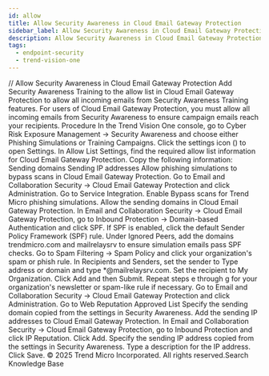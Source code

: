 ```yaml
---
id: allow
title: Allow Security Awareness in Cloud Email Gateway Protection
sidebar_label: Allow Security Awareness in Cloud Email Gateway Protection
description: Allow Security Awareness in Cloud Email Gateway Protection
tags:
  - endpoint-security
  - trend-vision-one
---
```


/*<![CDATA[*/ $('#title').html($('meta[name=map-description]').attr('content')); /*]]>*/ Allow Security Awareness in Cloud Email Gateway Protection Add Security Awareness Training to the allow list in Cloud Email Gateway Protection to allow all incoming emails from Security Awareness Training features. For users of Cloud Email Gateway Protection, you must allow all incoming emails from Security Awareness to ensure campaign emails reach your recipients. Procedure In the Trend Vision One console, go to Cyber Risk Exposure Management → Security Awareness and choose either Phishing Simulations or Training Campaigns. Click the settings icon () to open Settings. In Allow List Settings, find the required allow list information for Cloud Email Gateway Protection. Copy the following information: Sending domains Sending IP addresses Allow phishing simulations to bypass scans in Cloud Email Gateway Protection. Go to Email and Collaboration Security → Cloud Email Gateway Protection and click Administration. Go to Service Integration. Enable Bypass scans for Trend Micro phishing simulations. Allow the sending domains in Cloud Email Gateway Protection. In Email and Collaboration Security → Cloud Email Gateway Protection, go to Inbound Protection → Domain-based Authentication and click SPF. If SPF is enabled, click the default Sender Policy Framework (SPF) rule. Under Ignored Peers, add the domains trendmicro.com and mailrelaysrv to ensure simulation emails pass SPF checks. Go to Spam Filtering → Spam Policy and click your organization's spam or phish rule. In Recipients and Senders, set the sender to Type address or domain and type *@mailrelaysrv.com. Set the recipient to My Organization. Click Add and then Submit. Repeat steps e through g for your organization's newsletter or spam-like rule if necessary. Go to Email and Collaboration Security → Cloud Email Gateway Protection and click Administration. Go to Web Reputation Approved List Specify the sending domain copied from the settings in Security Awareness. Add the sending IP addresses to Cloud Email Gateway Protection. In Email and Collaboration Security → Cloud Email Gateway Protection, go to Inbound Protection and click IP Reputation. Click Add. Specify the sending IP address copied from the settings in Security Awareness. Type a description for the IP address. Click Save. © 2025 Trend Micro Incorporated. All rights reserved.Search Knowledge Base